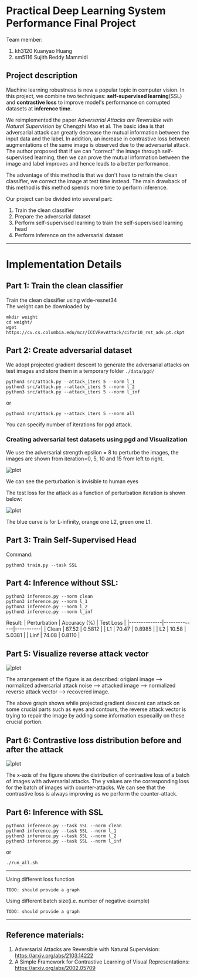 # Practical Deep Learning System Performance Final Project

Team member:  
1. kh3120 Kuanyao Huang
2. sm5116 Sujith Reddy Mammidi

## Project description

Machine learning robustness is now a popular topic in computer vision. In this project, we combine two 
techniques: **self-supervised learning**(SSL) and **contrastive loss** to improve model's performance on corrupted 
datasets at **inference time**.

We reimplemented the paper *Adversarial Attacks are Reversible with Natural Supervision* by Chengzhi Mao et al. 
The basic idea is that adversarial attack can greatly decrease the mutual information between the input data and
the label. In addition, an increase in contrastive loss between augmentations of the same image is observed due 
to the adversarial attack. The author proposed that if we can "correct" the image through self-supervised learning,
then we can prove the mutual information between the image and label improves and hence leads to a better performance.

The advantage of this method is that we don't have to retrain the clean classifier, we correct the image at test time
instead. The main drawback of this method is this method spends more time to perform inference. 

Our project can be divided into several part:
1. Train the clean classifier
2. Prepare the adversarial dataset
3. Perform self-supervised learning to train the self-supervised learning head
4. Perform inference on the adversarial dataset


----------------------------
# Implementation Details

## Part 1: Train the clean classifier
Train the clean classifier using wide-resnet34  
The weight can be downloaded by

```
mkdir weight
cd weight/
wget https://cv.cs.columbia.edu/mcz/ICCVRevAttack/cifar10_rst_adv.pt.ckpt
```

## Part 2: Create adversarial dataset
We adopt projected gradient descent to generate the adversarial attacks on test images and 
store them in a temporary folder `./data/pgd/`
```
python3 src/attack.py --attack_iters 5 --norm l_1
python3 src/attack.py --attack_iters 5 --norm l_2
python3 src/attack.py --attack_iters 5 --norm l_inf
```
or
```
python3 src/attack.py --attack_iters 5 --norm all
```
You can specify number of iterations for pgd attack.

### Creating adversarial test datasets using pgd and Visualization

We use the adversarial strength epsilon = 8 to perturbe the images, the images are shown from iteration=0, 5, 10 and 15 from left to right.  

![plot](./figures/attack_cmp.jpg)

We can see the perturbation is invisible to human eyes

The test loss for the attack as a function of perturbation iteration is shown below:

![plot](./figures/attack_curve.jpg)

The blue curve is for L-infinity, orange one L2, green one L1. 

## Part 3: Train Self-Supervised Head
Command:
```
python3 train.py --task SSL
```

## Part 4: Inference without SSL:
```
python3 inference.py --norm clean
python3 inference.py --norm l_1
python3 inference.py --norm l_2
python3 inference.py --norm l_inf
```

Result: 
| Perturbation | Accuracy (%) | Test Loss |
|--------------|--------------|-----------|
| Clean        | 87.52        | 0.5812    |
| L1           | 70.47        | 0.8985    |
| L2           | 10.58        | 5.0381    |
| Linf         | 74.08        | 0.8110    |

## Part 5: Visualize reverse attack vector

![plot](./figures/show_rev_vec.png)

The arrangement of the figure is as described: origianl image --> normalized adversarial attack noise --> attacked image --> normalized reverse attack vector --> recovered image.

The above graph shows while projected gradient descent can attack on some crucial parts such as eyes and contours, the reverse attack vector is trying to repair the image by adding some information especailly on these crucial portion.

## Part 6: Contrastive loss distribution before and after the attack

![plot](./figures/loss_compare.png)

The x-axis of the figure shows the distribution of contrastive loss of a batch of images with adversarial attacks. The y values are the corresponding loss for the batch of images with counter-attacks. We can see that the contrastive loss is always improving as we perform the counter-attack.

## Part 6: Inference with SSL
```
python3 inference.py --task SSL --norm clean
python3 inference.py --task SSL --norm l_1
python3 inference.py --task SSL --norm l_2
python3 inference.py --task SSL --norm l_inf
```
or
```
./run_all.sh
```

------------------------------
Using different loss function   

`TODO: should provide a graph`  

Using different batch size(i.e. number of negative example)  

`TODO: should provide a graph`  

------------------------------
## Reference materials:
1. Adversarial Attacks are Reversible with Natural Supervision: https://arxiv.org/abs/2103.14222
2. A Simple Framework for Contrastive Learning of Visual Representations: https://arxiv.org/abs/2002.05709
